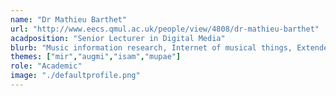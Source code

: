 ```yaml
---
name: "Dr Mathieu Barthet"
url: "http://www.eecs.qmul.ac.uk/people/view/4808/dr-mathieu-barthet"
acadposition: "Senior Lecturer in Digital Media"
blurb: "Music information research, Internet of musical things, Extended reality, New interfaces for musical expression, Semantic audio, Music perception (timbre, emotions), Audience-Performer interaction, Participatory art"
themes: ["mir","augmi","isam","mupae"]
role: "Academic"
image: "./defaultprofile.png"
---
```

